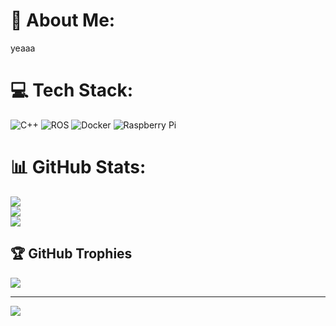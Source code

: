 # 💫 About Me:
yeaaa<br>


# 💻 Tech Stack:
![C++](https://img.shields.io/badge/c++-%2300599C.svg?style=for-the-badge&logo=c%2B%2B&logoColor=white) ![ROS](https://img.shields.io/badge/ros-%230A0FF9.svg?style=for-the-badge&logo=ros&logoColor=white) ![Docker](https://img.shields.io/badge/docker-%230db7ed.svg?style=for-the-badge&logo=docker&logoColor=white) ![Raspberry Pi](https://img.shields.io/badge/-RaspberryPi-C51A4A?style=for-the-badge&logo=Raspberry-Pi)
# 📊 GitHub Stats:
![](https://github-readme-stats.vercel.app/api?username=Lexciese&theme=default&hide_border=false&include_all_commits=false&count_private=false)<br/>
![](https://github-readme-streak-stats.herokuapp.com/?user=Lexciese&theme=default&hide_border=false)<br/>
![](https://github-readme-stats.vercel.app/api/top-langs/?username=Lexciese&theme=default&hide_border=false&include_all_commits=false&count_private=false&layout=compact)

## 🏆 GitHub Trophies
![](https://github-profile-trophy.vercel.app/?username=Lexciese&theme=radical&no-frame=false&no-bg=true&margin-w=4)

---
[![](https://visitcount.itsvg.in/api?id=Lexciese&icon=0&color=0)](https://visitcount.itsvg.in)

<!-- Proudly created with GPRM ( https://gprm.itsvg.in ) -->
